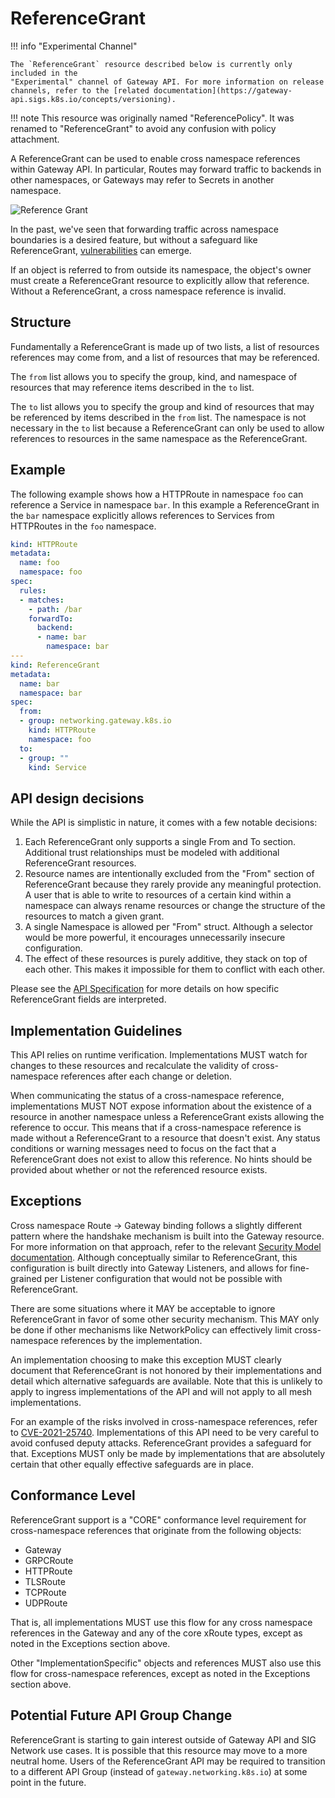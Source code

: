 # ReferenceGrant

!!! info "Experimental Channel"

    The `ReferenceGrant` resource described below is currently only included in the
    "Experimental" channel of Gateway API. For more information on release
    channels, refer to the [related documentation](https://gateway-api.sigs.k8s.io/concepts/versioning).

!!! note
    This resource was originally named "ReferencePolicy". It was renamed
    to "ReferenceGrant" to avoid any confusion with policy attachment.

A ReferenceGrant can be used to enable cross namespace references within
Gateway API. In particular, Routes may forward traffic to backends in other
namespaces, or Gateways may refer to Secrets in another namespace.

![Reference Grant](/images/referencegrant-simple.png)

In the past, we've seen that forwarding traffic across namespace boundaries is a
desired feature, but without a safeguard like ReferenceGrant,
[vulnerabilities](https://github.com/kubernetes/kubernetes/issues/103675) can
emerge.

If an object is referred to from outside its namespace, the object's owner must
create a ReferenceGrant resource to explicitly allow that reference. Without a
ReferenceGrant, a cross namespace reference is invalid.

## Structure
Fundamentally a ReferenceGrant is made up of two lists, a list of resources
references may come from, and a list of resources that may be referenced.

The `from` list allows you to specify the group, kind, and namespace of
resources that may reference items described in the `to` list.

The `to` list allows you to specify the group and kind of resources that may be
referenced by items described in the `from` list. The namespace is not necessary
in the `to` list because a ReferenceGrant can only be used to allow references
to resources in the same namespace as the ReferenceGrant.

## Example
The following example shows how a HTTPRoute in namespace `foo` can reference a
Service in namespace `bar`. In this example a ReferenceGrant in the `bar`
namespace explicitly allows references to Services from HTTPRoutes in the `foo`
namespace.

```yaml
kind: HTTPRoute
metadata:
  name: foo
  namespace: foo
spec:
  rules:
  - matches:
    - path: /bar
    forwardTo:
      backend:
      - name: bar
        namespace: bar
---
kind: ReferenceGrant
metadata:
  name: bar
  namespace: bar
spec:
  from:
  - group: networking.gateway.k8s.io
    kind: HTTPRoute
    namespace: foo
  to:
  - group: ""
    kind: Service
```

## API design decisions
While the API is simplistic in nature, it comes with a few notable decisions:

1. Each ReferenceGrant only supports a single From and To section. Additional
   trust relationships must be modeled with additional ReferenceGrant
   resources.
1. Resource names are intentionally excluded from the "From" section of
   ReferenceGrant because they rarely provide any meaningful protection. A user
   that is able to write to resources of a certain kind within a namespace can
   always rename resources or change the structure of the resources to match a
   given grant.
1. A single Namespace is allowed per "From" struct. Although a selector would be
   more powerful, it encourages unnecessarily insecure configuration.
1. The effect of these resources is purely additive, they stack on top of each
   other. This makes it impossible for them to conflict with each other.

Please see the [API
Specification](/references/spec#gateway.networking.k8s.io/v1alpha2.ReferenceGrant)
for more details on how specific ReferenceGrant fields are interpreted.

## Implementation Guidelines
This API relies on runtime verification. Implementations MUST watch for changes
to these resources and recalculate the validity of cross-namespace references
after each change or deletion.

When communicating the status of a cross-namespace reference, implementations
MUST NOT expose information about the existence of a resource in another
namespace unless a ReferenceGrant exists allowing the reference to occur. This
means that if a cross-namespace reference is made without a ReferenceGrant to a
resource that doesn't exist. Any status conditions or warning messages need to
focus on the fact that a ReferenceGrant does not exist to allow this reference.
No hints should be provided about whether or not the referenced resource exists.

## Exceptions
Cross namespace Route -> Gateway binding follows a slightly different pattern
where the handshake mechanism is built into the Gateway resource. For more
information on that approach, refer to the relevant [Security Model
documentation](/concepts/security-model). Although conceptually similar to
ReferenceGrant, this configuration is built directly into Gateway Listeners,
and allows for fine-grained per Listener configuration that would not be
possible with ReferenceGrant.

There are some situations where it MAY be acceptable to ignore ReferenceGrant
in favor of some other security mechanism. This MAY only be done if other
mechanisms like NetworkPolicy can effectively limit cross-namespace references
by the implementation.

An implementation choosing to make this exception MUST clearly document that
ReferenceGrant is not honored by their implementations and detail which
alternative safeguards are available. Note that this is unlikely to apply to
ingress implementations of the API and will not apply to all mesh
implementations.

For an example of the risks involved in cross-namespace references, refer to
[CVE-2021-25740](https://github.com/kubernetes/kubernetes/issues/103675).
Implementations of this API need to be very careful to avoid confused deputy
attacks. ReferenceGrant provides a safeguard for that. Exceptions MUST only be
made by implementations that are absolutely certain that other equally effective
safeguards are in place.

## Conformance Level
ReferenceGrant support is a "CORE" conformance level requirement for
cross-namespace references that originate from the following objects:

- Gateway
- GRPCRoute
- HTTPRoute
- TLSRoute
- TCPRoute
- UDPRoute

That is, all implementations MUST use this flow for any cross namespace
references in the Gateway and any of the core xRoute types, except as noted
in the Exceptions section above.

Other "ImplementationSpecific" objects and references MUST also use this flow
for cross-namespace references, except as noted in the Exceptions section above.

## Potential Future API Group Change

ReferenceGrant is starting to gain interest outside of Gateway API and SIG
Network use cases. It is possible that this resource may move to a more neutral
home. Users of the ReferenceGrant API may be required to transition to a
different API Group (instead of `gateway.networking.k8s.io`) at some point in
the future.
